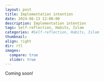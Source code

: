 ```yaml
---
layout: post
title: Implementation intention
date: 2024-06-13 12:00:00
description: Implementation intention
tags: Self-reflection, Habits, Islam
categories: #Self-reflection, Habits, Islam
thumbnail:
align: right
dir: rtl
images:
  compare: true
  slider: true
---
```


Coming soon!
